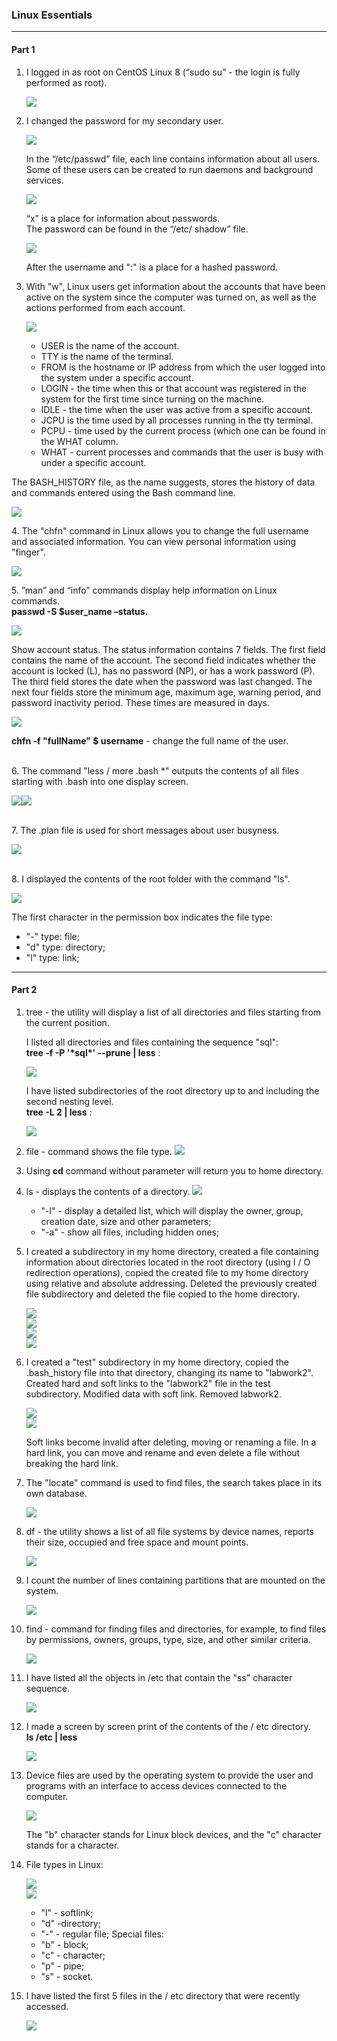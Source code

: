  ### Linux Essentials

---------
#### Part 1
1. I logged in as root on CentOS Linux 8 (“sudo su” - the login is fully performed as root).
   <p><img src='images/5.1_1.png'></p>
2. I changed the password for my secondary user.
   <p><img src='images/5.1_2.png'></p>
   In the “/etc/passwd” file, each line contains information about all users. Some of these users can be created to run daemons and background services.
   <p><img src='images/5.1_2.3.png'></p>
    “x” is a place for information about passwords.
    <br>
    The password can be found in the “/etc/ shadow” file. 
   <p><img src='images/5.1_2.4.png'></p>
   After the username and ":" is a place for a hashed password.
3. With "w", Linux users get information about the accounts that have been active on the system since the computer was turned on, as well as the actions performed from each account.
   <p><img src='images/5.1_3.png'></p>
   
   * USER is the name of the account.
   * TTY is the name of the terminal.
   * FROM is the hostname or IP address from which the user logged into the system under a specific account.
   * LOGIN - the time when this or that account was registered in the system for the first time since turning on the machine.
   * IDLE - the time when the user was active from a specific account.
   * JCPU is the time used by all processes running in the tty terminal.
   * PCPU - time used by the current process (which one can be found in the WHAT column.
   * WHAT - current processes and commands that the user is busy with under a specific account.
  
  The BASH_HISTORY file, as the name suggests, stores the history of data and commands entered using the Bash command line.
    <p><img src='images/5.1_3.1.png'></p>
4. The "chfn" command in Linux allows you to change the full username and associated information. You can view personal information using "finger".
   <p><img src='images/5.1_4.png'></p>
5. ”man” and “info” commands display help information on Linux commands.
   <br><b>passwd -S $user_name –status.</b>
   <p><img src='images/5.1_5.png'></p>
   Show account status. The status information contains 7 fields. The first field contains the name of the account. The second field indicates whether the account is locked (L), has no password (NP), or has a work password (P). The third field stores the date when the password was last changed. The next four fields store the minimum age, maximum age, warning period, and password inactivity period. These times are measured in days.
   <p><img src='images/5.1_5.1.png'></p>
   <b>chfn -f "fullName" $ ​​username</b> - change the full name of the user.
   
<br> 6. The command "less / more .bash *" outputs the contents of all files starting with .bash into one display screen.
   <p><img src='images/5.1_6.png'><img  src='images/5.1_6.1.png'></p>

<br>7.  The .plan file is used for short messages about user busyness.
    <p><img  src='images/5.1_7.png'></p>

<br>8. I displayed the contents of the root folder with the command "ls".
   <p><img  src='images/5.1_8.png'></p>
    The first character in the permission box indicates the file type:
   
   * "-" type: file;
   * "d" type: directory;
   * "l" type: link;

---------
#### Part 2

1. tree - the utility will display a list of all directories and files starting from the current position.

   I listed all directories and files containing the sequence "sql": 
   <br><b>tree -f -P '\*sql\*' --prune | less</b> :
   <p><img  src='images2/1.1.png'></p>
   I have listed subdirectories of the root directory up to and including the second nesting level.
   <br><b> tree -L 2 | less</b> :
   <p><img  src='images2/1.2.png'></p>
2. file - command shows the file type.
   <img  src='images2/2.png'></p>
3. Using <b>cd</b> command without parameter will return you to home directory.
4. ls - displays the contents of a directory.
   <img  src='images2/4.png'></p>
   * "-l" - display a detailed list, which will display the owner, group, creation date, size and other parameters;
   * "-a" - show all files, including hidden ones;
5. I created a subdirectory in my home directory, created a file containing information about directories located in the root directory (using I / O redirection operations), copied the created file to my home directory using relative and absolute addressing. Deleted the previously created file subdirectory and deleted the file copied to the home directory.
    <p><img  src='images2/5.png'><br><img  src='images2/5.1.png'><br><img  src='images2/5.2.png'><br><img  src='images2/5.3.png'></p>
6. I created a "test" subdirectory in my home directory, copied the .bash_history file into that directory, changing its name to "labwork2". Created hard and soft links to the "labwork2" file in the test subdirectory. Modified data with soft link. Removed labwork2.
   <p><img  src='images2/6.png'><br><img  src='images2/6.1.png'></p>
   Soft links become invalid after deleting, moving or renaming a file. In a hard link, you can move and rename and even delete a file without breaking the hard link.
7. The "locate" command is used to find files, the search takes place in its own database.
   <p><img  src='images2/7.png'></p>
8. df - the utility shows a list of all file systems by device names, reports their size, occupied and free space and mount points.
   <p><img  src='images2/8.png'></p>
9. I count the number of lines containing partitions that are mounted on the system.
    <p><img  src='images2/9.png'></p>
10. find - command for finding files and directories, for example, to find files by permissions, owners, groups, type, size, and other similar criteria.
    <p><img  src='images2/10.png'></p>
11. I have listed all the objects in /etc that contain the "ss" character sequence.
    <p><img  src='images2/11.png'></p>
12. I made a screen by screen print of the contents of the / etc directory.
    <br><b>ls /etc | less</b>
    <p><img  src='images2/12.png'></p>
13. Device files are used by the operating system to provide the user and programs with an interface to access devices connected to the computer.
    <p><img  src='images2/13.png'></p>
    The "b" character stands for Linux block devices, and the "c" character stands for a character.
14. File types in Linux:
    <p><img src='images2/14.png'><br><img  src='images2/14.1.png'></p>
    
    * "l" - softlink;
    * "d" -directory;
    * "-" - regular file;
    Special files:
    * "b" - block;
    * "c" - character;
    * "p" - pipe;
    * "s" - socket.
15. I have listed the first 5 files in the / etc directory that were recently accessed.
    <p><img  src='images2/15.png'></p>